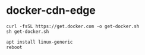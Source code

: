 # docker-cdn-edge

```
curl -fsSL https://get.docker.com -o get-docker.sh
sh get-docker.sh
```

```
apt install linux-generic
reboot
```
